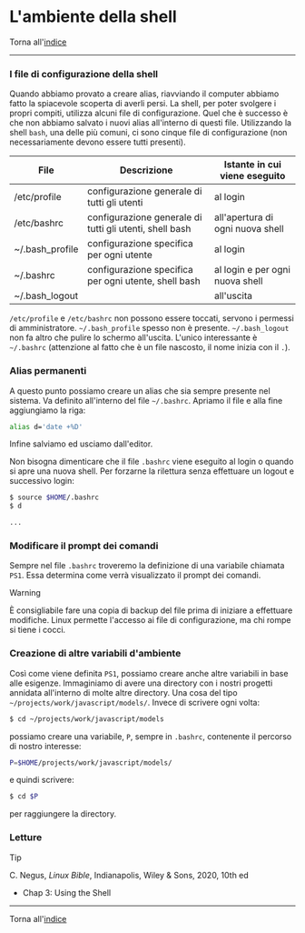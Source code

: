 # L'ambiente della shell

Torna all'[indice](../toc.md)

---

### I file di configurazione della shell

Quando abbiamo provato a creare alias, riavviando il computer abbiamo fatto la spiacevole scoperta di averli persi. La shell, per poter svolgere i propri compiti, utilizza alcuni file di configurazione. Quel che è successo è che non abbiamo salvato i nuovi alias all'interno di questi file. Utilizzando la shell `bash`, una delle più comuni, ci sono cinque file di configurazione (non necessariamente devono essere tutti presenti).

| File            | Descrizione                                             | Istante in cui viene eseguito    |
| --------------- | ------------------------------------------------------- | -------------------------------- |
| /etc/profile    | configurazione generale di tutti gli utenti             | al login                         |
| /etc/bashrc     | configurazione generale di tutti gli utenti, shell bash | all'apertura di ogni nuova shell |
| ~/.bash_profile | configurazione specifica per ogni utente                | al login                         |
| ~/.bashrc       | configurazione specifica per ogni utente, shell bash    | al login e per ogni nuova shell  |
| ~/.bash_logout  |                                                         | all'uscita                       |

`/etc/profile` e `/etc/bashrc` non possono essere toccati, servono i permessi di amministratore. `~/.bash_profile` spesso non è presente. `~/.bash_logout` non fa altro che pulire lo schermo all'uscita. L'unico interessante è `~/.bashrc` (attenzione al fatto che è un file nascosto, il nome inizia con il `.`).

### Alias permanenti

A questo punto possiamo creare un alias che sia sempre presente nel sistema. Va definito all'interno del file `~/.bashrc`. Apriamo il file e alla fine aggiungiamo la riga:

```bash
alias d='date +%D'
```

Infine salviamo ed usciamo dall'editor.

Non bisogna dimenticare che il file `.bashrc` viene eseguito al login o quando si apre una nuova shell. Per forzarne la rilettura senza effettuare un logout e successivo login:

```bash
$ source $HOME/.bashrc
$ d

...
```

### Modificare il prompt dei comandi

Sempre nel file `.bashrc` troveremo la definizione di una variabile chiamata `PS1`. Essa determina come verrà visualizzato il prompt dei comandi.

> [!WARNING]
> È consigliabile fare una copia di backup del file prima di iniziare a effettuare modifiche. Linux permette l'accesso ai file di configurazione, ma chi rompe si tiene i cocci.

### Creazione di altre variabili d'ambiente

Così come viene definita `PS1`, possiamo creare anche altre variabili in base alle esigenze. Immaginiamo di avere una directory con i nostri progetti annidata all'interno di molte altre directory. Una cosa del tipo `~/projects/work/javascript/models/`. Invece di scrivere ogni volta:

```bash
$ cd ~/projects/work/javascript/models
```

possiamo creare una variabile, `P`, sempre in `.bashrc`, contenente il percorso di nostro interesse:

```bash
P=$HOME/projects/work/javascript/models/
```

e quindi scrivere:

```bash
$ cd $P
```

per raggiungere la directory.

### Letture

> [!TIP]
> C. Negus, _Linux Bible_, Indianapolis, Wiley &amp; Sons, 2020, 10th ed
>
> - Chap 3: Using the Shell

---

Torna all'[indice](../toc.md)
